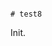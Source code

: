                                                                                                                                                                                                                                                                                                                                                                                                                                                                                                   # test8

Init.
